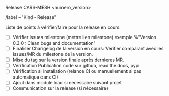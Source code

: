 Release  CARS-MESH  <numero_version>

/label ~"Kind - Release"

Liste de points à vérifier/faire pour la release en cours:

- [ ] Vérifier issues milestone (mettre lien milestone) exemple %"Version 0.3.0 : Clean bugs and documentation"
- [ ] Finaliser Changelog de la version en cours: Vérifier comparant avec les issues/MR du milestone de la version.
- [ ] Mise du tag sur la version finale après dernieres MR.
- [ ] Vérification Publication code sur github, read the docs, pypi
- [ ] Vérification si installation (relance CI ou manuellement si pas automatique dans CI)
- [ ] Ajout dans module load si necessaire suivant projet  
- [ ] Communication sur la release (si nécessaire)

